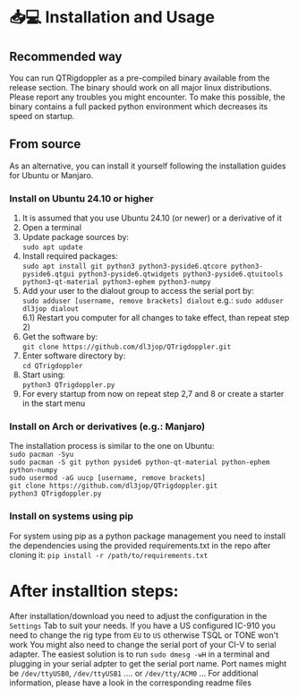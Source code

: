 # 📥💻 Installation and Usage
## Recommended way
You can run QTRigdoppler as a pre-compiled binary available from the release section. The binary should work on all major linux distributions. Please report any troubles you might encounter.
To make this possible, the binary contains a full packed python environment which decreases its speed on startup.<br/>

## From source
As an alternative, you can install it yourself following the installation guides for Ubuntu or Manjaro.


### Install on Ubuntu 24.10 or higher
 1) It is assumed that you use Ubuntu 24.10 (or newer) or a derivative of it
 2) Open a terminal
 3) Update package sources by:<br/> `sudo apt update`
 5) Install required packages:<br/> `sudo apt install git python3 python3-pyside6.qtcore python3-pyside6.qtgui python3-pyside6.qtwidgets python3-pyside6.qtuitools python3-qt-material python3-ephem python3-numpy`
 6) Add your user to the dialout group to access the serial port by:<br/> `sudo adduser [username, remove brackets] dialout` e.g.: `sudo adduser dl3jop dialout`<br/>
 6.1) Restart you computer for all changes to take effect, than repeat step 2)<br/>
 7) Get the software by:<br/> `git clone https://github.com/dl3jop/QTrigdoppler.git`
 8) Enter software directory by:<br/> `cd QTrigdoppler`
 9) Start using:<br/> `python3 QTrigdoppler.py`
 10) For every startup from now on repeat step 2,7 and 8 or create a starter in the start menu


### Install on Arch or derivatives (e.g.: Manjaro)
The installation process is similar to the one on Ubuntu:<br/>
`sudo pacman -Syu`\
 `sudo pacman -S git python pyside6 python-qt-material python-ephem python-numpy`\
 `sudo usermod -aG uucp [username, remove brackets]`\
 `git clone https://github.com/dl3jop/QTrigdoppler.git`\
 `python3 QTrigdoppler.py`
 
### Install on systems using pip
For system using pip as a python package management you need to install the dependencies using the provided requirements.txt in the repo after cloning it:
`pip install -r /path/to/requirements.txt`
 
# After installtion steps:
After installation/download you need to adjust the configuration in the `Settings` Tab to suit your needs. If you have a US configured IC-910 you need to change the rig type from `EU` to `US` otherwise TSQL or TONE won't work
You might also need to change the serial port of your CI-V to serial adapter. The easiest solution is to run `sudo dmesg -wH` in a terminal and plugging in your serial adpter to get the serial port name.
Port names might be `/dev/ttyUSB0`, `/dev/ttyUSB1` .... or `/dev/tty/ACM0` ...
For additional information, please have a look in the corresponding readme files
